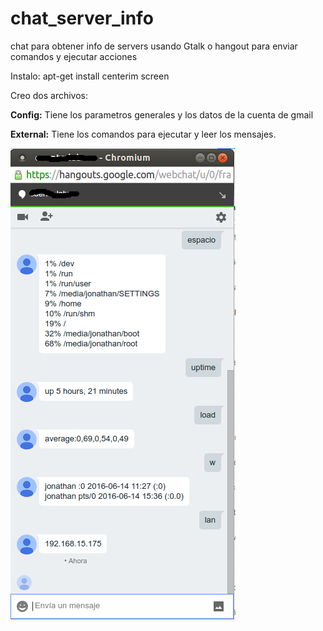 # chat_server_info
chat para obtener info de servers usando Gtalk o hangout para enviar comandos y ejecutar acciones

Instalo: 
apt-get install centerim screen

Creo dos archivos:

<b>Config:</b> Tiene los parametros generales y los datos de la cuenta de gmail

<b>External:</b> Tiene los comandos para ejecutar y leer los mensajes.

<img src="https://github.com/jpradoar/chat_server_info/blob/master/chat-webserver.png?raw=true" />
